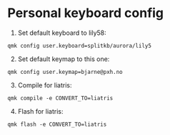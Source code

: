 # Personal keyboard config

1. Set default keyboard to lily58:

`qmk config user.keyboard=splitkb/aurora/lily5`

2. Set default keymap to this one:

`qmk config user.keymap=bjarne@pxh.no`

3. Compile for liatris:

`qmk compile -e CONVERT_TO=liatris`

4. Flash for liatris:

`qmk flash -e CONVERT_TO=liatris`

